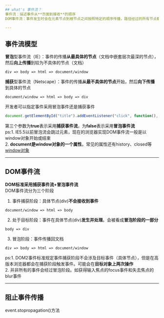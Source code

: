 ```yaml
---
## what's 事件流？
事件流：描述事件从**页面到接收**的顺序  
DOM事件流：事件发生时会在元素节点到根节点之间按照特定的顺序传播，路径经过的所有节点都会收到该事件的过程

---
```

## 事件流模型
**冒泡**型事件流（IE）：事件的传播**从最具体的节点**（文档中嵌套层次最深的节点），然后**向上传播**到较为不具体的节点（文档）
```
div => body => html => document/window
```
**捕获**型事件流（Netscape）：事件的传播**从最不具体的节点**开始，然后**向下传播**到具体的节点
```
document/window => html => body => div
```
开发者可以指定事件采用冒泡事件还是捕获事件
```js
document.getElementById("title").addEventListener("click", function(), true);
```
第三个参数为**true**表示采用**捕获事件流**，为**false**表示采用**冒泡事件流**  
ps:1. IE5.5以前冒泡流会跳过<html>元素，现在的浏览器实现DOM事件流一般是以window对象开始或结束  
2. **document是window对象的一个属性**。常见的属性还有history、closed等 [window对象](http://www.w3school.com.cn/htmldom/dom_obj_window.asp)

---
## DOM事件流
**DOM标准采用捕获事件流+冒泡事件流**  
DOM事件流分为三个阶段 
1. 事件捕获阶段：具体节点(div)**不会接收到事件**
```
document/window => html => body
```
2. 处于目标阶段：事件在具体节点(div)**发生并处理**。会被看成**冒泡阶段的一部分**
```
body => div
```
3. 冒泡阶段：事件传播回文档
```
div => body => html => document/window
```
ps:1. DOM2事件标准规定事件捕获阶段不会涉及目标事件（具体节点），但是在高版本浏览器都会在捕获阶段触发事件。可能会在**目标对象上两次操作**  
2. 并非所有的事件会经过冒泡阶段。如获得输入焦点的focus事件和失去焦点的blur事件

---
## 阻止事件传播
event.stopropagation()方法
